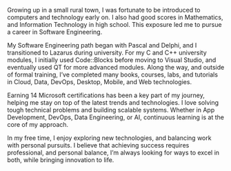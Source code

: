 Growing up in a small rural town, I was fortunate to be introduced to computers and technology early on. I also had good scores in Mathematics, and Information Technology in high school. This exposure led me to pursue a career in Software Engineering.

My Software Engineering path began with Pascal and Delphi, and I transitioned to Lazarus during university. For my C and C++ university modules, I initially used Code::Blocks before moving to Visual Studio, and eventually used QT for more advanced modules. Along the way, and outside of formal training, I’ve completed many books, courses, labs, and tutorials in Cloud, Data, DevOps, Desktop, Mobile, and Web technologies.

Earning 14 Microsoft certifications has been a key part of my journey, helping me stay on top of the latest trends and technologies. I love solving tough technical problems and building scalable systems. Whether in App Development, DevOps, Data Engineering, or AI, continuous learning is at the core of my approach.

In my free time, I enjoy exploring new technologies, and balancing work with personal pursuits. I believe that achieving success requires professional, and personal balance, I’m always looking for ways to excel in both, while bringing innovation to life.